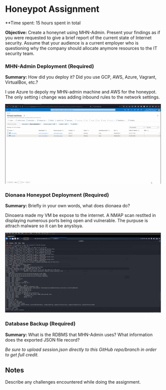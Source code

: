 # Honeypot Assignment

**Time spent: 15 hours spent in total

**Objective:** Create a honeynet using MHN-Admin. Present your findings as if you were requested to give a brief report of the current state of Internet security. Assume that your audience is a current employer who is questioning why the company should allocate anymore resources to the IT security team.

### MHN-Admin Deployment (Required)

**Summary:** How did you deploy it? Did you use GCP, AWS, Azure, Vagrant, VirtualBox, etc.?

I use Azure to depoly my MHN-admin machine and AWS for the honeypot. The only setting i change was adding inbound rules to the network settings. 

<img src="mhn-admin.gif">

### Dionaea Honeypot Deployment (Required)

**Summary:** Briefly in your own words, what does dionaea do?

Dinoaera made my VM be expose to the internet. A NMAP scan restlted in displaying numerous ports being open and vulnerable. The purpuse is attrach malware so it can be anyslsya.  

<img src="dionaea-honeypot.gif">

### Database Backup (Required) 

**Summary:** What is the RDBMS that MHN-Admin uses? What information does the exported JSON file record?



*Be sure to upload session.json directly to this GitHub repo/branch in order to get full credit.*

## Notes

Describe any challenges encountered while doing the assignment.
